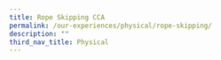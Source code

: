 ```yaml
---
title: Rope Skipping CCA
permalink: /our-experiences/physical/rope-skipping/
description: ""
third_nav_title: Physical
---
```


